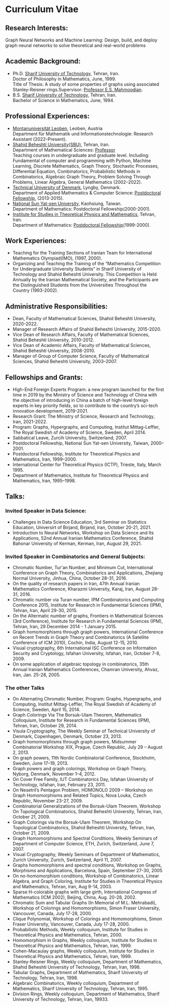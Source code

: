 # Curriculum Vitae
## Research Interests:
Graph Neural Networks and Machine Learning: Design, build, and deploy graph neural networks to solve theoretical and real-world problems

## Academic Background:
- Ph.D.  [Sharif University of Technology](http://www.en.sharif.edu), Tehran, Iran. <br>
Doctor of Philosophy in Mathematics, June, 1999. <br>
Title of Thesis: A study of some properties of graphs using associated  Stanley-Reisner rings.Supervisor: [Professor E.S. Mahmoodian](http://sina.sharif.edu/~emahmood/).
- B.S.   [Sharif University of Technology](http://www.en.sharif.edu), Tehran, Iran. <br>
Bachelor of Science in Mathematics, June, 1994.

## Professional Experiences:
- [Montanuniversität Leoben](https://www.unileoben.ac.at/), Leoben, Austria  
Department für Mathematik und Informationstechnologie: Research Assistant (2022–Present).     
- [Shahid Beheshti University(SBU)](http://en.sbu.ac.ir/), Tehran, Iran. <br>
Department of Mathematical Sciences: [Professor](http://facultymembers.sbu.ac.ir/hhaji/) <br>
Teaching courses in undergraduate and graduate level. Including: Fundamental of computer and programming with Python, 
Machine Learning, Discrete Mathematics, Graph Theory, Stochastic Processes, Differential Equation, Combinatorics, 
Probabilistic Methods in Combinatorics, Algebraic Graph Theory, Problem Solving Through Problems, Linear Algebra, 
General Mathematics (2002–2022).
- [Technical University of Denmark](http://www.dtu.dk), Lyngby, Denmark. <br>
Department of Applied Mathematics & Computer Science: [Postdoctoral Fellowship](http://orbit.dtu.dk/en/persons/hossein-hajiabolhassan(6235f452-7084-451c-8523-8815606cb4ba).html), (2013-2015).
- [National Sun Yat-sen University](http://www.nsysu.edu.tw), Kaohsiung, Taiwan. <br>
Department of Mathematics: Postdoctoral Fellowship(2000-2001).
- [Institute for Studies in Theoretical Physics and Mathematics](http://www.ipm.ac.ir), Tehran, Iran. <br>
Department of Mathematics: [Postdoctoral Fellowship](http://www.ipm.ac.ir/personalinfo.jsp?PeopleCode=IP9900195)(1999-2000).

## Work Experiences:
- Teaching for the Training Sections of Iranian Team for International Mathematics Olympiad(IMO), (1997, 2000).
- Organizing and Teaching the Training of the “Mathematics Competition for  Undergraduate University Students” in Sharif 
University of Technology and Shahid Beheshti University. This Competition is Held Annually by the  Iranian Mathematical 
Society, and the Participants are the Distinguished Students from the Universities Throughout the Country (1993-2002).

## Administrative Responsibilities:
- Dean, Faculty of Mathematical Sciences, Shahid Beheshti University, 2020-2022.
- Manager of Research Affairs of Shahid Beheshti University, 2015-2020.
- Vice Dean of Research Affairs, Faculty of Mathematical Sciences, Shahid Beheshti University, 2010-2012.
- Vice Dean of Academic Affairs, Faculty of Mathematical Sciences, Shahid Beheshti  University, 2008-2010.
- Manager of Group of Computer Science, Faculty of Mathematical Sciences,  Shahid Beheshti University, 2003–2007.

## Fellowships and Grants:  
- High-End Foreign Experts Program: a new program launched for the first time in 2019 by the Ministry of Science and Technology of China with the objective of introducing in China a batch of high-level foreign experts in key priority fields, so to contribute to the country’s sci-tech innovation development, 2019-2021. 
- Research Grant: The Ministry of Science, Research and Technology, Iran, 2021-2022. 
- Program: Graphs, Hypergraphs, and Computing, Institut Mittag-Leffler, The Royal Swedish of Academy of Science, 
Sweden, April 2014.
- Sabbatical Leave, Zurcih University, Switzerland, 2007.
- Postdoctoral Fellowship, National Sun Yat-sen University, Taiwan, 2000–2001.
- Postdoctoral Fellowship, Institute for Theoretical Physics and Mathematics, Iran, 1999–2000.
- International Center for Theoretical Physics (ICTP), Trieste, Italy, March 1995. 
- Department of Mathematics, Institute for Theoretical Physics and Mathematics, Iran, 1995–1998. 

## Talks:
### Invited Speaker in Data Science: 
- Challenges in Data Science Education,  3rd Seminar on Statistics Education, Universirt of Birjand, Birjand, Iran, October 20-21, 2021. 
- Introduction to Neural Networks,  Workshop on Data Science and Its Applications, 52nd Annual Iranian Mathematics Conference, Shahid Bahonar University of Kerman, Kerman, Iran, August 29, 2021. 

### Invited Speaker in Combinatorics and General Subjects:
- Chromatic Number, Tur\'an Number, and Minimum Cut,  International Conference on Graph Theory, Combinatorics and Applications, Zhejiang Normal University, Jinhua, China, October 28-31, 2016. 
- On the quality of research papers in Iran, 47th Annual Iranian Mathematics Conference, Kharazmi University, Karaj, Iran, August 28-31, 2016.  
- Chromatic number via Turan number, IPM Combinatorics and Computing Conference 2015, Institute for Research in Fundamental Sciences (IPM), Tehran, Iran, April 29-30, 2015.  
- On the Altermatic number of graphs, Frontiers in Mathematical Sciences (3rd Conference), Institute for Research in Fundamental Sciences (IPM), Tehran, Iran, 29 December 2014 - 1 January 2015.
- Graph homomorphisms through graph powers, International Conference on Recent Trends in Graph Theory and Combinatorics (A Satellite Conference of ICM 2010), Cochin, India, August 12-15,  2010.
- Visual cryptography, 6th International ISC Conference on Information Security and Cryptology, Isfahan University, Isfahan, Iran, October 7-8, 2009.
- On some application of algebraic topology in combinatorics, 35th Annual Iranian Mathematics Conferences, Chamran University, 
Ahvaz, Iran, Jan. 25-28, 2005.

### The other Talks
- On Alternating Chromatic Number, Program: Graphs, Hypergraphs, and Computing, Institut Mittag-Leffler, The Royal Swedish of 
Academy of Science, Sweden, April 15, 2014.  
- Graph Colorings Via The Borsuk-Ulam Theorem, Mathematics Colloquium, Institute for Research in Fundamental Sciences (IPM), 
Tehran, Iran, October 29, 2014. 
- Visula Cryptography, The Weekly Seminar of Technical University of Denmark, Copenhagen, Denmark, October 23, 2013.
- Graph homomorphisms through graph powers, Midsummer Combinatorial Workshop XIX,  Prague, Czech Republic, 
July 29 – August 2, 2013.
- On graph powers, 11th Nordic Combinatorial Conference, Stockholm, Sweden, June 17–19, 2013. 
- Graph powers and graph colorings, Workshop on Graph Theory, Nyborg, Denmark, November 1–4, 2012.
- On Cover Free Family, IUT Combinatorics Day, Isfahan University of Technology, Isfahan, Iran, February 23, 2011.
- On Nesetril’s Pentagon Problem, HOMONOLO 2009 – Workshop on Graph Homomorphisms and Related Topics, Nova Louka, Czech 
Republic, November 23-27, 2009. 
- Combinatorial Generalizations of the Borsuk-Ulam Theorem, Workshop On Topological Combinatorics, Shahid Beheshti 
University, Tehran, Iran, October 21, 2009.
- Graph Colorings via the Borsuk-Ulam Theorem, Workshop On Topological Combinatorics, Shahid Beheshti University, Tehran, 
Iran, October 21, 2009.
- Graph Homomorphisms and Spectral Conditions, Weekly Seminars of Department of Computer Science, ETH, Zurich, Switzerland, 
June 7, 2007.
- Visual Cryptography, Weekly Seminars of Department of Mathematics, Zurich University, Zurich, Switzerland, April 11, 2007.
- Graphs homomorphisms and spectral conditions, Workshop on Graphs, Morphisms and Applications, Barcelona, Spain, 
September 27-30, 2005
- On no-homomorphism conditions, Workshop of Combinatorics, Linear Algebra, and Graph Coloring, Institute for Studies in 
Theoretical Physics and Mathematics, Tehran, Iran, Aug 9-14, 2003.
- Sparse H-colorable graphs with large girth, International Congress of Mathematics (ICM 2002), Beijing, China, Aug. 20-28, 2002.
- Chromatic Sum and Tabular Graphs (In Memorial of M.L. Mehrabadi), Workshop of Colorings and Homomorphisms, Simon Fraser 
University, Vancouver, Canada, July 17-28, 2000.
- Clique Polynomial, Workshop of Colorings and Homomorphisms, Simon Fraser University, Vancouver, Canada, July 17-28, 2000.
- Probabilistic Methods, Weekly colloquium, Institute for Studies in Theoretical Physics and Mathematics, Tehran, 2000.
- Homomorphism in Graphs, Weekly colloquium, Institute for Studies in Theoretical Physics and Mathematics, Tehran, Iran, 1999.
- Cohen-Macaulay graphs, Weekly colloquium, Institute for Studies in Theoretical Physics and Mathematics, Tehran, Iran, 1999.
- Stanley-Reisner Rings, Weekly colloquium, Department of Mathematics, Shahid Beheshti University of Technology, Tehran, 
Iran, 1998.
- Tabular Graphs, Department of Mathematics, Sharif University of Technology, Tehran, Iran, 1998.
- Algebraic Combinatorics, Weekly colloquium, Department of Mathematics, Sharif University of Technology, Tehran, Iran, 1995.
- Division Rings, Weekly colloquium, Department of Mathematics, Sharif University of Technology, Tehran, Iran, 19933.

